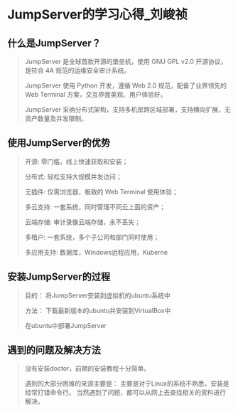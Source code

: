 # JumpServer的学习心得_刘峻祯

## 什么是JumpServer？
> JumpServer 是全球首款开源的堡垒机，使用 GNU GPL v2.0 开源协议，是符合 4A 规范的运维安全审计系统。
>
> JumpServer 使用 Python 开发，遵循 Web 2.0 规范，配备了业界领先的 Web Terminal 方案，交互界面美观、用户体验好。
>
> JumpServer 采纳分布式架构，支持多机房跨区域部署，支持横向扩展，无资产数量及并发限制。  

## 使用JumpServer的优势
>开源: 零门槛，线上快速获取和安装；
>
>分布式: 轻松支持大规模并发访问；
>
>无插件: 仅需浏览器，极致的 Web Terminal 使用体验；
>
>多云支持: 一套系统，同时管理不同云上面的资产；
>
>云端存储: 审计录像云端存储，永不丢失；
>
>多租户: 一套系统，多个子公司和部门同时使用；
>
>多应用支持: 数据库，Windows远程应用，Kuberne  

## 安装JumpServer的过程
>目的：
>将JumpServer安装到虚拟机的ubuntu系统中
>
>方法：
>下载最新版本的ubuntu并安装到VirtualBox中
>
>在ubuntu中部署JumpServer  

## 遇到的问题及解决方法
>没有安装doctor，前期的安装教程十分简单。
>
>遇到的大部分困难的来源主要是：
>主要是对于Linux的系统不熟悉，安装是经常打错命令行。
>当然遇到了问题，都可以从网上去查找相关的资料进行解决。





